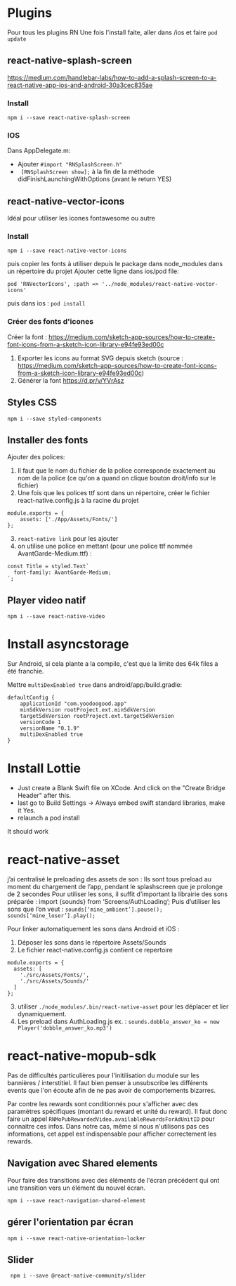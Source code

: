 # Plugins
Pour tous les plugins RN
Une fois l'install faite, aller dans /ios et faire ```pod update```

## react-native-splash-screen
https://medium.com/handlebar-labs/how-to-add-a-splash-screen-to-a-react-native-app-ios-and-android-30a3cec835ae

### Install
```
npm i --save react-native-splash-screen
```

### IOS
Dans AppDelegate.m:
- Ajouter ```#import "RNSplashScreen.h" ```
- ``` [RNSplashScreen show];``` à la fin de la méthode didFinishLaunchingWithOptions (avant le return YES)


## react-native-vector-icons
Idéal pour utiliser les icones fontawesome ou autre
### Install

```
npm i --save react-native-vector-icons
```

puis copier les fonts à utiliser depuis le package dans node_modules dans un répertoire du projet
Ajouter cette ligne dans ios/pod file:
```
pod 'RNVectorIcons', :path => '../node_modules/react-native-vector-icons'
```
puis dans ios : ```pod install```

### Créer des fonts d'icones
Créer la font : https://medium.com/sketch-app-sources/how-to-create-font-icons-from-a-sketch-icon-library-e94fe93ed00c

1. Exporter les icons au format SVG depuis sketch (source : https://medium.com/sketch-app-sources/how-to-create-font-icons-from-a-sketch-icon-library-e94fe93ed00c)
2. Générer la font https://d.pr/v/YVrAsz


## Styles CSS
```
npm i --save styled-components
```

## Installer des fonts
Ajouter des polices:
1. Il faut que le nom du fichier de la police corresponde exactement au nom de la police (ce qu'on a quand on clique bouton droit/info sur le fichier)
2. Une fois que les polices ttf sont dans un répertoire, créer le fichier react-native.config.js à la racine du projet
```
module.exports = {
    assets: ['./App/Assets/Fonts/']
};
```
3. ```react-native link``` pour les ajouter
4. on utilise une police en mettant (pour une police ttf nommée AvantGarde-Medium.ttf) :
```
const Title = styled.Text`
  font-family: AvantGarde-Medium;
`;
```

## Player video natif
```
npm i --save react-native-video
```

# Install asyncstorage
Sur Android, si cela plante a la compile, c'est que la limite des 64k files a été franchie.

Mettre `multiDexEnabled true` dans android/app/build.gradle:
```
defaultConfig {
    applicationId "com.yoodoogood.app"
    minSdkVersion rootProject.ext.minSdkVersion
    targetSdkVersion rootProject.ext.targetSdkVersion
    versionCode 1
    versionName "0.1.9"
    multiDexEnabled true
}
```

# Install Lottie
- Just create a Blank Swift file on XCode. And click on the "Create Bridge Header" after this.
- last go to Build Settings -> Always embed swift standard libraries, make it Yes.
- relaunch a pod install

It should work

# react-native-asset
j’ai centralisé le preloading des assets de son : Ils sont tous preload au moment du chargement de l’app, pendant le splashscreen que je prolonge de 2 secondes
Pour utiliser les sons, il suffit d’important la librairie des sons préparée :
import {sounds} from ‘Screens/AuthLoading’;
Puis d’utiliser les sons que l’on veut :
   ```sounds[‘mine_ambient’].pause();```
   ```sounds[‘mine_loser’].play();```


Pour linker automatiquement les sons dans Android et iOS :
1. Déposer les sons dans le répertoire Assets/Sounds
2. Le fichier react-native.config.js contient ce repertoire
```
module.exports = {
  assets: [
    './src/Assets/Fonts/',
    './src/Assets/Sounds/'
  ]
};
```
3. utiliser ```./node_modules/.bin/react-native-asset``` pour les déplacer et lier dynamiquement.
4. Les preload dans AuthLoading.js ex. :
```sounds.dobble_answer_ko = new Player('dobble_answer_ko.mp3')```

# react-native-mopub-sdk

Pas de difficultés particulières pour l'initilisation du module sur les bannières / interstitiel.
Il faut bien penser à unsubscribe les différents events que l'on écoute afin de ne pas avoir de comportements bizarres.

Par contre les rewards sont conditionnés pour s'afficher avec des paramètres spécifiques (montant du reward et unité du reward).
Il faut donc faire un appel `RNMoPubRewardedVideo.availableRewardsForAdUnitID` pour connaitre ces infos.
Dans notre cas, même si nous n'utilisons pas ces informations, cet appel est indispensable pour afficher correctement les rewards.

## Navigation avec Shared elements
Pour faire des transitions avec des éléments de l'écran précédent qui ont une transition vers un élément du nouvel écran.

```npm i --save react-navigation-shared-element```

## gérer l'orientation par écran
```
npm i --save react-native-orientation-locker
```

## Slider
``` npm i --save @react-native-community/slider```

